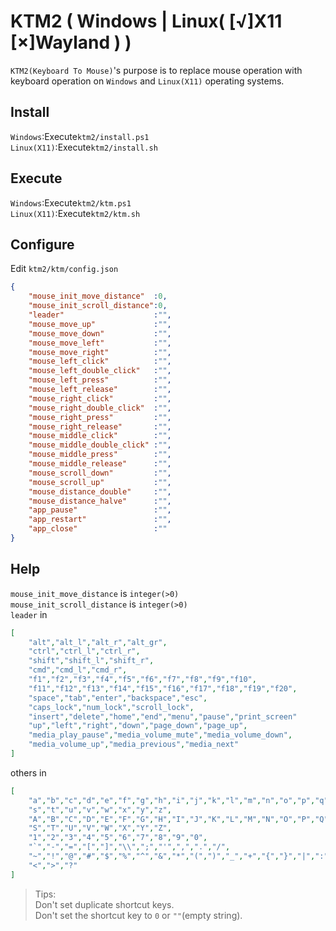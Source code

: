 # KTM2 ( Windows | Linux( [√]X11 [×]Wayland ) )
`KTM2(Keyboard To Mouse)`'s purpose is to replace mouse operation with 
keyboard operation on `Windows` and `Linux(X11)` operating systems.
## Install
`Windows`:Execute`ktm2/install.ps1`  
`Linux(X11)`:Execute`ktm2/install.sh`  
## Execute
`Windows`:Execute`ktm2/ktm.ps1`  
`Linux(X11)`:Execute`ktm2/ktm.sh`  
## Configure
Edit `ktm2/ktm/config.json`
```json
{
    "mouse_init_move_distance"  :0,
    "mouse_init_scroll_distance":0,
    "leader"                    :"",
    "mouse_move_up"             :"",
    "mouse_move_down"           :"",
    "mouse_move_left"           :"",
    "mouse_move_right"          :"",
    "mouse_left_click"          :"",
    "mouse_left_double_click"   :"",
    "mouse_left_press"          :"",
    "mouse_left_release"        :"",
    "mouse_right_click"         :"",
    "mouse_right_double_click"  :"",
    "mouse_right_press"         :"",
    "mouse_right_release"       :"",
    "mouse_middle_click"        :"",
    "mouse_middle_double_click" :"",
    "mouse_middle_press"        :"",
    "mouse_middle_release"      :"",
    "mouse_scroll_down"         :"",
    "mouse_scroll_up"           :"",
    "mouse_distance_double"     :"",
    "mouse_distance_halve"      :"",
    "app_pause"                 :"",
    "app_restart"               :"",
    "app_close"                 :""
}
```
## Help
`mouse_init_move_distance` is `integer(>0)`  
`mouse_init_scroll_distance` is `integer(>0)`  
`leader` in
```json
[
    "alt","alt_l","alt_r","alt_gr",
    "ctrl","ctrl_l","ctrl_r",
    "shift","shift_l","shift_r",
    "cmd","cmd_l","cmd_r",
    "f1","f2","f3","f4","f5","f6","f7","f8","f9","f10",
    "f11","f12","f13","f14","f15","f16","f17","f18","f19","f20",
    "space","tab","enter","backspace","esc",
    "caps_lock","num_lock","scroll_lock",
    "insert","delete","home","end","menu","pause","print_screen"
    "up","left","right","down","page_down","page_up",
    "media_play_pause","media_volume_mute","media_volume_down",
    "media_volume_up","media_previous","media_next"
]
```
others in
```json
[
    "a","b","c","d","e","f","g","h","i","j","k","l","m","n","o","p","q","r",
    "s","t","u","v","w","x","y","z",
    "A","B","C","D","E","F","G","H","I","J","K","L","M","N","O","P","Q","R",
    "S","T","U","V","W","X","Y","Z",
    "1","2","3","4","5","6","7","8","9","0",
    "`","-","=","[","]","\\",";","'",",",".","/",
    "~","!","@","#","$","%","^","&","*","(",")","_","+","{","}","|",":","\"",
    "<",">","?"
]
```
> Tips:  
> Don't set duplicate shortcut keys.  
> Don't set the shortcut key to `0` or `""`(empty string).  
